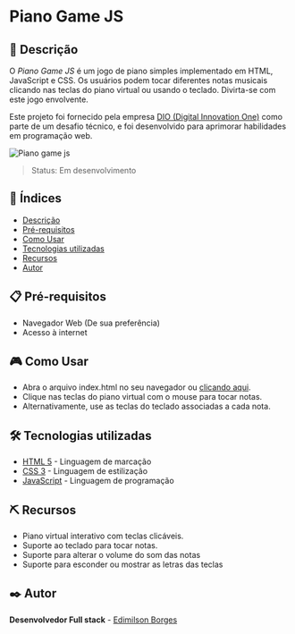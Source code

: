 # Piano Game JS

## 📖 Descrição
O *Piano Game JS* é um jogo de piano simples implementado em HTML, JavaScript e CSS. Os usuários podem tocar diferentes notas musicais clicando nas teclas do piano virtual ou usando o teclado. Divirta-se com este jogo envolvente.

Este projeto foi fornecido pela empresa [DIO (Digital Innovation One)](https://www.dio.me/) como parte de um desafio técnico, e foi desenvolvido para aprimorar habilidades em programação web.

![Piano game js](https://github.com/EdimilsonBorges/piano-game-js/assets/104403198/7165d162-4d9e-4b99-9494-2e6aeda268c5)

> Status: Em desenvolvimento

## 📑 Índices
- [Descrição](#-descrição)
- [Pré-requisitos](#-pré-requisitos)
- [Como Usar](#-como-usar)
- [Tecnologias utilizadas](#️-tecnologias-utilizadas)
- [Recursos](#️-recursos)
- [Autor](#️-autor)

## 📋 Pré-requisitos
 - Navegador Web (De sua preferência)
 - Acesso à internet
## 🎮 Como Usar
- Abra o arquivo index.html no seu navegador ou [clicando aqui](https://edimilsonborges.github.io/piano-game-js/).  
- Clique nas teclas do piano virtual com o mouse para tocar notas.  
- Alternativamente, use as teclas do teclado associadas a cada nota.  
## 🛠️ Tecnologias utilizadas
- [HTML 5](https://developer.mozilla.org/pt-BR/docs/Web/HTML) - Linguagem de marcação
- [CSS 3](https://developer.mozilla.org/pt-BR/docs/Web/CSS) - Linguagem de estilização
- [JavaScript](https://developer.mozilla.org/pt-BR/docs/Web/JavaScript) -  Linguagem de programação 
## ⛏️ Recursos
- Piano virtual interativo com teclas clicáveis.
- Suporte ao teclado para tocar notas.
- Suporte para alterar o volume do som das notas
- Suporte para esconder ou mostrar as letras das teclas 
## ✒️ Autor
**Desenvolvedor Full stack** - [Edimilson Borges](https://github.com/EdimilsonBorges)
